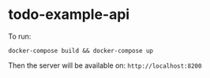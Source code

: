 # todo-example-api

To run:

```
docker-compose build && docker-compose up
```

Then the server will be available on: `http://localhost:8200`